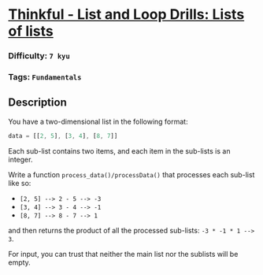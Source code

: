 # [Thinkful - List and Loop Drills: Lists of lists](https://www.codewars.com/kata/586e1d458cb711f0a800033b)

### Difficulty: `7 kyu`

### Tags: `Fundamentals`

## Description

You have a two-dimensional list in the following format:

```js
data = [[2, 5], [3, 4], [8, 7]]
```

Each sub-list contains two items, and each item in the sub-lists is an integer.

Write a function `process_data()/processData()` that processes each sub-list like so:

- `[2, 5] --> 2 - 5 --> -3`
- `[3, 4] --> 3 - 4 --> -1`
- `[8, 7] --> 8 - 7 --> 1`

and then returns the product of all the processed sub-lists: `-3 * -1 * 1 --> 3`.

For input, you can trust that neither the main list nor the sublists will be empty.

